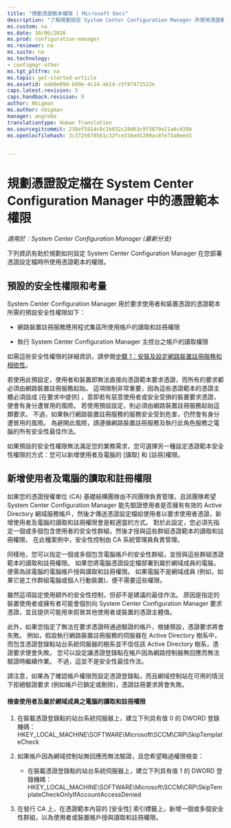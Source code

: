 ```yaml
---
title: "規劃憑證範本權限 | Microsoft Docs"
description: "了解規劃設定 System Center Configuration Manager 所使用憑證範本所需的權限。"
ms.custom: na
ms.date: 10/06/2016
ms.prod: configuration-manager
ms.reviewer: na
ms.suite: na
ms.technology:
- configmgr-other
ms.tgt_pltfrm: na
ms.topic: get-started-article
ms.assetid: eab0e09d-b09e-4c14-ab14-c5f87472522e
caps.latest.revision: 5
caps.handback.revision: 0
author: Nbigman
ms.author: nbigman
manager: angrobe
translationtype: Human Translation
ms.sourcegitcommit: 238ef5814c0c1b832c28d63c9f3879e21a6c439b
ms.openlocfilehash: 3c3725678561c32fce316ed1209ac8fe73a0eed1


---
```

# <a name="planning-for-certificate-template-permissions-for-certificate-profiles-in-system-center-configuration-manager"></a>規劃憑證設定檔在 System Center Configuration Manager 中的憑證範本權限

*適用於：System Center Configuration Manager (最新分支)*


下列資訊有助於規劃如何設定 System Center Configuration Manager 在您部署憑證設定檔時所使用憑證範本的權限。  

## <a name="default-security-permissions-and-considerations"></a>預設的安全性權限和考量  
 System Center Configuration Manager 用於要求使用者和裝置憑證的憑證範本所需的預設安全性權限如下：  

-   網路裝置註冊服務應用程式集區所使用帳戶的讀取和註冊權限  

-   執行 System Center Configuration Manager 主控台之帳戶的讀取權限  

 如需這些安全性權限的詳細資訊，請參閱[步驟 1：安裝及設定網路裝置註冊服務和相依性](../deploy-use/certificate-infrastructure.md#step-1-install-and-configure-the-network-device-enrollment-service-and-dependencies)。  

 若使用此預設定，使用者和裝置即無法直接向憑證範本要求憑證，而所有的要求都必須由網路裝置註冊服務起始。 這項限制非常重要，因為這些憑證範本的憑證主體必須設成 [在要求中提供]  ，意即若有惡意使用者或安全受損的裝置要求憑證，便會有身分遭冒用的風險。 若使用預設設定，則必須由網路裝置註冊服務起始這類要求。 不過，如果執行網路裝置註冊服務的服務安全受到危害，仍然會有身分遭冒用的風險。 為避開此風險，請遵循網路裝置註冊服務及執行此角色服務之電腦的所有安全性最佳作法。  

 如果預設的安全性權限無法滿足您的業務需求，您可選擇另一種設定憑證範本安全性權限的方式：您可以新增使用者及電腦的 [讀取] 和 [註冊]權限。  

## <a name="adding-read-and-enroll-permissions-for-users-and-computers"></a>新增使用者及電腦的讀取和註冊權限  
 如果您的憑證授權單位 (CA) 基礎結構團隊由不同團隊負責管理，且該團隊希望 System Center Configuration Manager 能先驗證使用者是否擁有有效的 Active Directory 網域服務帳戶，然後才傳送憑證設定檔給使用者以要求使用者憑證，新增使用者及電腦的讀取和註冊權限會是較適當的方式。 對於此設定，您必須先指定一個或多個包含使用者的安全性群組，然後才授與這些群組憑證範本的讀取和註冊權限。 在此種案例中，安全性控制由 CA 系統管理員負責管理。  

 同樣地，您可以指定一個或多個包含電腦帳戶的安全性群組，並授與這些群組憑證範本的讀取和註冊權限。 如果您將電腦憑證設定檔部署到屬於網域成員的電腦，便需為該電腦的電腦帳戶授與讀取和註冊權限。 如果電腦不是網域成員 (例如，如果它是工作群組電腦或個人行動裝置)，便不需要這些權限。  

 雖然這項設定使用額外的安全性控制，但卻不是建議的最佳作法。 原因是指定的裝置使用者或擁有者可能會個別向 System Center Configuration Manager 要求憑證，並且提供可能用來假冒其他使用者或裝置的憑證主體值。  

 此外，如果您指定了無法在要求憑證時通過驗證的帳戶，根據預設，憑證要求將會失敗。 例如，假設執行網路裝置註冊服務的伺服器在 Active Directory 樹系中，而包含憑證登錄點站台系統伺服器的樹系並不信任該 Active Directory 樹系，憑證要求便會失敗。 您可以設定讓憑證登錄點在帳戶因為網路控制器無回應而無法驗證時繼續作業。 不過，這並不是安全性最佳作法。  

 請注意，如果為了確認帳戶權限而設定憑證登錄點，而且網域控制站在可用的情況下拒絕驗證要求 (例如帳戶已鎖定或刪除)，憑證註冊要求將會失敗。  

#### <a name="to-check-for-read-and-enroll-permissions-for-users-and-domain-member-computers"></a>檢查使用者及屬於網域成員之電腦的讀取和註冊權限  

1.  在裝載憑證登錄點的站台系統伺服器上，建立下列具有值 0 的 DWORD 登錄機碼：HKEY_LOCAL_MACHINE\SOFTWARE\Microsoft\SCCM\CRP\SkipTemplateCheck  

2.  如果帳戶因為網域控制站無回應而無法驗證，且您希望略過權限檢查：  

    -   在裝載憑證登錄點的站台系統伺服器上，建立下列具有值 1 的 DWORD 登錄機碼：HKEY_LOCAL_MACHINE\SOFTWARE\Microsoft\SCCM\CRP\SkipTemplateCheckOnlyIfAccountAccessDenied  

3.  在發行 CA 上，在憑證範本內容的 [安全性]  索引標籤上，新增一個或多個安全性群組，以為使用者或裝置帳戶授與讀取和註冊權限。  



<!--HONumber=Dec16_HO3-->


